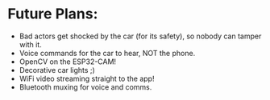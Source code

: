 # Future Plans:
- Bad actors get shocked by the car (for its safety), so nobody can tamper with it.
- Voice commands for the car to hear, NOT the phone.
- OpenCV on the ESP32-CAM!
- Decorative car lights ;)
- WiFi video streaming straight to the app!
- Bluetooth muxing for voice and comms.
